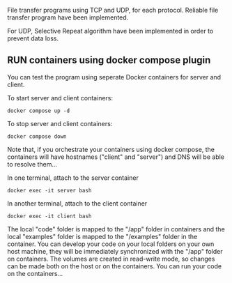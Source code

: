 File transfer programs using TCP and UDP, for each protocol. Reliable file transfer program have been implemented. 

For UDP, Selective Repeat algorithm have been implemented in order to prevent data loss. 



## RUN containers using docker compose plugin

You can test the program using seperate Docker containers for server and client.

To start server and client containers:
```
docker compose up -d
```

To stop server and client containers:
```
docker compose down
```

Note that, if you orchestrate your containers using docker compose, the containers will have hostnames ("client" and "server") and DNS will be able to resolve them...

In one terminal, attach to the server container
```
docker exec -it server bash
```
In another terminal, attach to the client container
```
docker exec -it client bash
```

The local "code" folder is mapped to the "/app" folder in containers and the local "examples" folder is mapped to the "/examples" folder in the container. You can develop your code on your local folders on your own host machine, they will be immediately synchronized with the "/app" folder on containers. The volumes are created in read-write mode, so changes can be made both on the host or on the containers. You can run your code on the containers...

